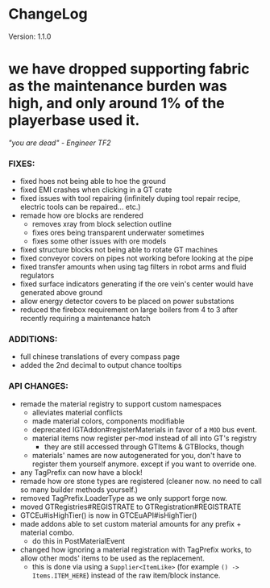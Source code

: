 # ChangeLog

Version: 1.1.0

# we have dropped supporting fabric as the maintenance burden was high, and only around 1% of the playerbase used it.
*"you are dead" - Engineer TF2*

### FIXES:
- fixed hoes not being able to hoe the ground
- fixed EMI crashes when clicking in a GT crate
- fixed issues with tool repairing (infinitely duping tool repair recipe, electric tools can be repaired... etc.)
- remade how ore blocks are rendered
  - removes xray from block selection outline
  - fixes ores being transparent underwater sometimes
  - fixes some other issues with ore models
- fixed structure blocks not being able to rotate GT machines
- fixed conveyor covers on pipes not working before looking at the pipe
- fixed transfer amounts when using tag filters in robot arms and fluid regulators
- fixed surface indicators generating if the ore vein's center would have generated above ground
- allow energy detector covers to be placed on power substations
- reduced the firebox requirement on large boilers from 4 to 3 after recently requiring a maintenance hatch

### ADDITIONS:
- full chinese translations of every compass page
- added the 2nd decimal to output chance tooltips

### API CHANGES:
- remade the material registry to support custom namespaces
  - alleviates material conflicts
  - made material colors, components modifiable
  - deprecated IGTAddon#registerMaterials in favor of a `MOD` bus event.
  - material items now register per-mod instead of all into GT's registry
    - they are still accessed through GTItems & GTBlocks, though
  - materials' names are now autogenerated for you, don't have to register them yourself anymore. except if you want to override one.
- any TagPrefix can now have a block!
- remade how ore stone types are registered (cleaner now. no need to call so many builder methods yourself.)
- removed TagPrefix.LoaderType as we only support forge now.
- moved GTRegistries#REGISTRATE to GTRegistration#REGISTRATE
- GTCEu#isHighTier() is now in GTCEuAPI#isHighTier()
- made addons able to set custom material amounts for any prefix + material combo.
  - do this in PostMaterialEvent
- changed how ignoring a material registration with TagPrefix works, to allow other mods' items to be used as the replacement.
  - this is done via using a `Supplier<ItemLike>` (for example `() -> Items.ITEM_HERE`) instead of the raw item/block instance.

